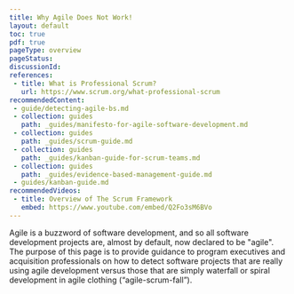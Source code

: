```yaml
---
title: Why Agile Does Not Work!
layout: default
toc: true
pdf: true
pageType: overview
pageStatus: 
discussionId: 
references:
 - title: What is Professional Scrum?
   url: https://www.scrum.org/what-professional-scrum
recommendedContent:
 - guide/detecting-agile-bs.md
 - collection: guides
   path: _guides/manifesto-for-agile-software-development.md
 - collection: guides
   path: _guides/scrum-guide.md
 - collection: guides
   path: _guides/kanban-guide-for-scrum-teams.md
 - collection: guides
   path: _guides/evidence-based-management-guide.md
 - guides/kanban-guide.md
recommendedVideos:
 - title: Overview of The Scrum Framework
   embed: https://www.youtube.com/embed/Q2Fo3sM6BVo
---
```


Agile is a buzzword of software development, and so all software development projects are, almost by default, now declared to be "agile". The purpose of this page is to provide guidance to program executives and acquisition professionals on how to detect software projects that are really using agile development versus those that are simply waterfall or spiral development in agile clothing (“agile-scrum-fall”).



